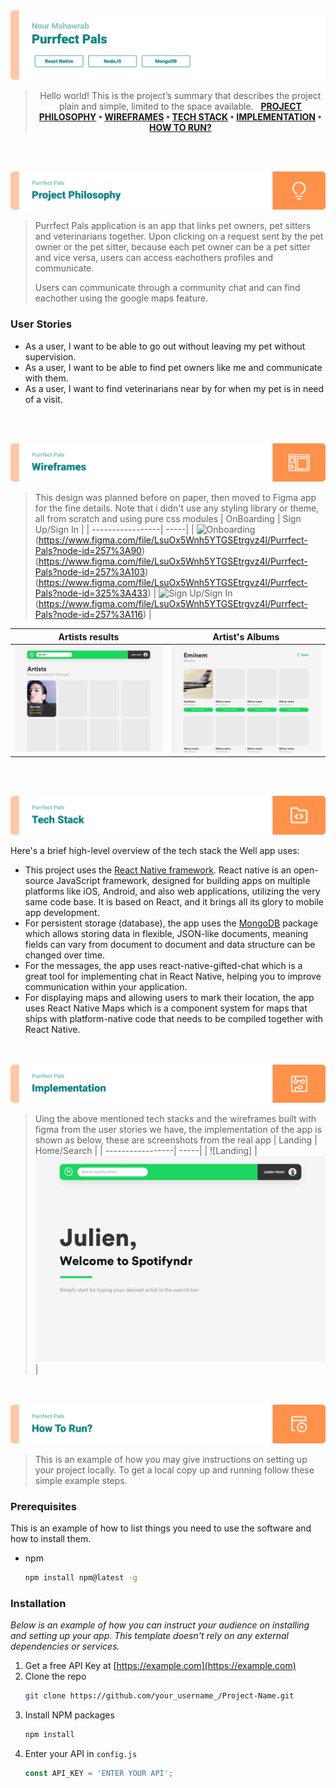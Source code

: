 <img src="./readme/title1.svg"/>

<div align="center">

> Hello world! This is the project’s summary that describes the project plain and simple, limited to the space available.  
**[PROJECT PHILOSOPHY](https://github.com/nour-msh/Purrfect-Pals) • [WIREFRAMES](https://github.com/julescript/well_app#-wireframes) • [TECH STACK](https://github.com/julescript/well_app#-tech-stack) • [IMPLEMENTATION](https://github.com/julescript/well_app#-impplementation) • [HOW TO RUN?](https://github.com/julescript/well_app#-how-to-run)**

</div>

<br><br>


<img src="./readme/title2.svg"/>

> Purrfect Pals application is an app that links pet owners, pet sitters and veterinarians together. Upon clicking on a request sent by the pet owner or the pet sitter, because each pet owner can be a pet sitter and vice versa, users can access eachothers profiles and communicate.
> 
> Users can communicate through a community chat and can find eachother using the google maps feature.
### User Stories
- As a user, I want to be able to go out without leaving my pet without supervision.
- As a user, I want to be able to find pet owners like me and communicate with them.
- As a user, I want to find veterinarians near by for when my pet is in need of a visit.

<br><br>

<img src="./readme/title3.svg"/>

> This design was planned before on paper, then moved to Figma app for the fine details.
Note that i didn't use any styling library or theme, all from scratch and using pure css modules
| OnBoarding  | Sign Up/Sign In  |
| -----------------| -----|
| ![Onboarding](https://www.figma.com/file/LsuOx5Wnh5YTGSEtrgvz4l/Purrfect-Pals?node-id=257%3A80)(https://www.figma.com/file/LsuOx5Wnh5YTGSEtrgvz4l/Purrfect-Pals?node-id=257%3A90)(https://www.figma.com/file/LsuOx5Wnh5YTGSEtrgvz4l/Purrfect-Pals?node-id=257%3A103)(https://www.figma.com/file/LsuOx5Wnh5YTGSEtrgvz4l/Purrfect-Pals?node-id=325%3A433) | ![Sign Up/Sign In](https://www.figma.com/file/LsuOx5Wnh5YTGSEtrgvz4l/Purrfect-Pals?node-id=257%3A142)(https://www.figma.com/file/LsuOx5Wnh5YTGSEtrgvz4l/Purrfect-Pals?node-id=257%3A116) |

| Artists results  | Artist's Albums  |
| -----------------| -----|
| ![Artists results](https://github.com/julescript/spotifyndr/blob/master/demo/Artists_Page.jpg) | ![Artist's Albums](https://github.com/julescript/spotifyndr/blob/master/demo/Albums_Page.jpg) |


<br><br>

<img src="./readme/title4.svg"/>

Here's a brief high-level overview of the tech stack the Well app uses:

- This project uses the [React Native framework](https://reactnative.dev/). React native is an open-source JavaScript framework, designed for building apps on multiple platforms like iOS, Android, and also web applications, utilizing the very same code base. It is based on React, and it brings all its glory to mobile app development.
- For persistent storage (database), the app uses the [MongoDB](https://www.mongodb.com/) package which allows storing data in flexible, JSON-like documents, meaning fields can vary from document to document and data structure can be changed over time.
- For the messages, the app uses react-native-gifted-chat which is a great tool for implementing chat in React Native, helping you to improve communication within your application.
- For displaying maps and allowing users to mark their location, the app uses React Native Maps which is a component system for maps that ships with platform-native code that needs to be compiled together with React Native.



<br><br>
<img src="./readme/title5.svg"/>

> Uing the above mentioned tech stacks and the wireframes built with figma from the user stories we have, the implementation of the app is shown as below, these are screenshots from the real app
| Landing  | Home/Search  |
| -----------------| -----|
| ![Landing] | ![Home/Search](https://github.com/julescript/spotifyndr/blob/master/demo/Search_Page.jpg) |


<br><br>
<img src="./readme/title6.svg"/>


> This is an example of how you may give instructions on setting up your project locally.
To get a local copy up and running follow these simple example steps.
### Prerequisites

This is an example of how to list things you need to use the software and how to install them.
* npm
  ```sh
  npm install npm@latest -g
  ```

### Installation

_Below is an example of how you can instruct your audience on installing and setting up your app. This template doesn't rely on any external dependencies or services._

1. Get a free API Key at [https://example.com](https://example.com)
2. Clone the repo
   ```sh
   git clone https://github.com/your_username_/Project-Name.git
   ```
3. Install NPM packages
   ```sh
   npm install
   ```
4. Enter your API in `config.js`
   ```js
   const API_KEY = 'ENTER YOUR API';
   ```